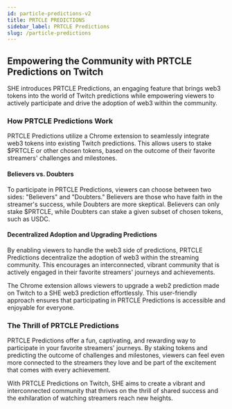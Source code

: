 ```yaml
---
id: particle-predictions-v2
title: PRTCLE PREDICTIONS
sidebar_label: PRTCLE Predictions
slug: /particle-predictions
---
```


## Empowering the Community with PRTCLE Predictions on Twitch

SHE introduces PRTCLE Predictions, an engaging feature that brings web3 tokens into the world of Twitch predictions while empowering viewers to actively participate and drive the adoption of web3 within the community.

### How PRTCLE Predictions Work

PRTCLE Predictions utilize a Chrome extension to seamlessly integrate web3 tokens into existing Twitch predictions. This allows users to stake $PRTCLE or other chosen tokens, based on the outcome of their favorite streamers' challenges and milestones.

#### Believers vs. Doubters

To participate in PRTCLE Predictions, viewers can choose between two sides: "Believers" and "Doubters." Believers are those who have faith in the streamer's success, while Doubters are more skeptical. Believers can only stake $PRTCLE, while Doubters can stake a given subset of chosen tokens, such as USDC.

#### Decentralized Adoption and Upgrading Predictions

By enabling viewers to handle the web3 side of predictions, PRTCLE Predictions decentralize the adoption of web3 within the streaming community. This encourages an interconnected, vibrant community that is actively engaged in their favorite streamers' journeys and achievements.

The Chrome extension allows viewers to upgrade a web2 prediction made on Twitch to a SHE web3 prediction effortlessly. This user-friendly approach ensures that participating in PRTCLE Predictions is accessible and enjoyable for everyone.

### The Thrill of PRTCLE Predictions

PRTCLE Predictions offer a fun, captivating, and rewarding way to participate in your favorite streamers' journeys. By staking tokens and predicting the outcome of challenges and milestones, viewers can feel even more connected to the streamers they love and be part of the excitement that comes with every achievement.

With PRTCLE Predictions on Twitch, SHE aims to create a vibrant and interconnected community that thrives on the thrill of shared success and the exhilaration of watching streamers reach new heights.
